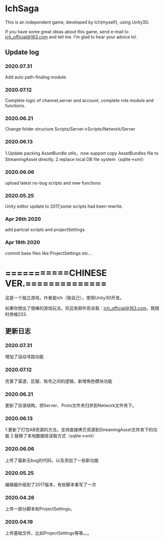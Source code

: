 # IchSaga
This is an independent game, developed by Ich(myself), using Unity3D.

If you have some great ideas about this game, send e-mail to ich_official@163.com and tell me. I'm glad to hear your advice lol.

## Update log
### 2020.07.31
  Add auto path-finding module.
### 2020.07.12
  Complete logic of channel,server and account, complete role module and functions.
### 2020.06.21
  Change folder structure Scripts/Server->Scripts/Network/Server
### 2020.06.13
  1.Update packing AssetBundle utils，now support copy AssetBundles file to StreamingAsset directly.
  2.replace local DB file system（sqlite->xml）
### 2020.06.06
  upload latest no-bug scripts and new functions
### 2020.05.25
  Unity editor update to 2017,some scripts had been rewrite.
### Apr 26th 2020
  add partcial scripts and projectSettings.
### Apr 19th 2020
  commit base files like ProjectSettings etc...

# ===========CHINESE VER.==============

这是一个独立游戏，作者是Ich（我自己），使用Unity3D开发。

如果你想出了很棒的游戏玩法，欢迎发邮件告诉我：ich_official@163.com，我随时恭候233.

## 更新日志
### 2020.07.31
  增加了自动寻路功能
### 2020.07.12
  完善了渠道、区服、账号之间的逻辑，新增角色模块功能
### 2020.06.21
  更新了目录结构，把Server、Proto文件夹归并到Network文件夹下。
### 2020.06.13
  1.更新了打包AB资源的方法，支持直接拷贝资源到StreamingAsset文件夹下的功能
  2.替换了本地数据库读取方式（sqlite->xml）
### 2020.06.06
  上传了最新无bug的代码，以及添加了一些新功能
### 2020.05.25
  编辑器升级到了2017版本，有些脚本重写了一次
### 2020.04.26
  上传一部分脚本和ProjectSettings。
### 2020.04.19
  上传基础文件，比如ProjectSettings等等。。。
